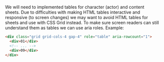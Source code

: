 We will need to implemented tables for character (actor) and content sheets. Due to difficulties with making HTML tables interactive and responsive (to screen changes) we may want to avoid HTML tables for sheets and use <divs> with CSS Grid instead. To make sure screen readers can still understand them as tables we can use aria roles. Example:

```html
<div class="grid grid-cols-4 gap-4" role="table" aria-rowcount="1">
  <div>01</div>
  <!-- ... -->
  <div>09</div>
</div>
```
